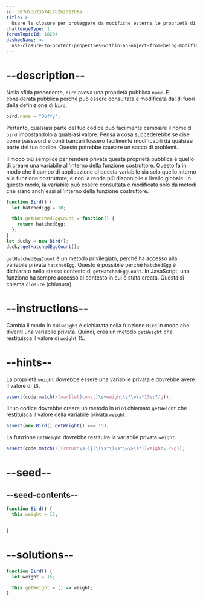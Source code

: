 ```yaml
---
id: 587d7db2367417b2b2512b8a
title: >-
  Usare le closure per proteggere da modifiche esterne le proprietà di un oggetto
challengeType: 1
forumTopicId: 18234
dashedName: >-
  use-closure-to-protect-properties-within-an-object-from-being-modified-externally
---
```


# --description--

Nella sfida precedente, `bird` aveva una proprietà pubblica `name`. È considerata pubblica perché può essere consultata e modificata dal di fuori della definizione di `bird`.

```js
bird.name = "Duffy";
```

Pertanto, qualsiasi parte del tuo codice può facilmente cambiare il nome di `bird` impostandolo a qualsiasi valore. Pensa a cosa succederebbe se cise come password e conti bancari fossero facilmente modificabili da qualsiasi parte del tuo codice. Questo potrebbe causare un sacco di problemi.

Il modo più semplice per rendere privata questa proprietà pubblica è quello di creare una variabile all'interno della funzione costruttore. Questo fa in modo che il campo di applicazione di questa variabile sia solo quello interno alla funzione costruttore, e non la rende più disponibile a livello globale. In questo modo, la variabile può essere consultata e modificata solo da metodi che siano anch'essi all'interno della funzione costruttore.

```js
function Bird() {
  let hatchedEgg = 10;

  this.getHatchedEggCount = function() { 
    return hatchedEgg;
  };
}
let ducky = new Bird();
ducky.getHatchedEggCount();
```

`getHatchedEggCount` è un metodo privilegiato, perché ha accesso alla variabile privata `hatchedEgg`. Questo è possibile perché `hatchedEgg` è dichiarato nello stesso contesto di `getHatchedEggCount`. In JavaScript, una funzione ha sempre accesso al contesto in cui è stata creata. Questa si chiama `closure` (chiusura).

# --instructions--

Cambia il modo in cui `weight` è dichiarata nella funzione `Bird` in modo che diventi una variabile privata. Quindi, crea un metodo `getWeight` che restituisca il valore di `weight` 15.

# --hints--

La proprietà `weight` dovrebbe essere una variabile privata e dovrebbe avere il valore di `15`.

```js
assert(code.match(/(var|let|const)\s+weight\s*\=\s*15\;?/g));
```

Il tuo codice dovrebbe creare un metodo in `Bird` chiamato `getWeight` che restituisca il valore della variabile privata `weight`.

```js
assert(new Bird().getWeight() === 15);
```

La funzione `getWeight` dovrebbe restituire la variabile privata `weight`.

```js
assert(code.match(/((return\s+)|(\(\s*\)\s*\=\>\s*))weight\;?/g));
```

# --seed--

## --seed-contents--

```js
function Bird() {
  this.weight = 15;


}
```

# --solutions--

```js
function Bird() {
  let weight = 15;

  this.getWeight = () => weight;
}
```
